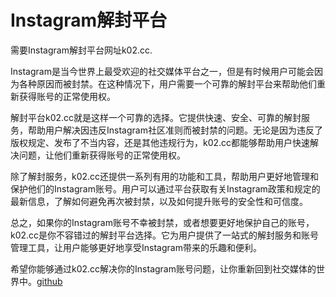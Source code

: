 # Instagram解封平台

需要Instagram解封平台网址k02.cc.

Instagram是当今世界上最受欢迎的社交媒体平台之一，但是有时候用户可能会因为各种原因而被封禁。在这种情况下，用户需要一个可靠的解封平台来帮助他们重新获得账号的正常使用权。

解封平台k02.cc就是这样一个可靠的选择。它提供快速、安全、可靠的解封服务，帮助用户解决因违反Instagram社区准则而被封禁的问题。无论是因为违反了版权规定、发布了不当内容，还是其他违规行为，k02.cc都能够帮助用户快速解决问题，让他们重新获得账号的正常使用权。

除了解封服务，k02.cc还提供一系列有用的功能和工具，帮助用户更好地管理和保护他们的Instagram账号。用户可以通过平台获取有关Instagram政策和规定的最新信息，了解如何避免再次被封禁，以及如何提升账号的安全性和可信度。

总之，如果你的Instagram账号不幸被封禁，或者想要更好地保护自己的账号，k02.cc是你不容错过的解封平台选择。它为用户提供了一站式的解封服务和账号管理工具，让用户能够更好地享受Instagram带来的乐趣和便利。

希望你能够通过k02.cc解决你的Instagram账号问题，让你重新回到社交媒体的世界中。[github](https://github.com)